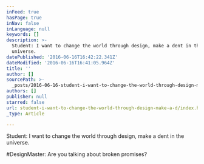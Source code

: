 ```yaml
---
inFeed: true
hasPage: true
inNav: false
inLanguage: null
keywords: []
description: >-
  Student: I want to change the world through design, make a dent in the
  universe.
datePublished: '2016-06-16T16:42:22.341Z'
dateModified: '2016-06-16T16:41:05.964Z'
title: ''
author: []
sourcePath: >-
  _posts/2016-06-16-student-i-want-to-change-the-world-through-design-make-a-d.md
authors: []
publisher: null
starred: false
url: student-i-want-to-change-the-world-through-design-make-a-d/index.html
_type: Article

---
```

Student: I want to change the world through design, make a dent in the universe.

\#DesignMaster: Are you talking about broken promises?